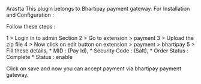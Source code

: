 Arastta
This plugin belongs to Bhartipay payment gateway.
For Installation and Configuration :

Follow these steps :

1 > Login in to admin Section
2 > Go to extension > payment
3 > Upload the zip file
4 > Now click on edit button on extension > payment > bhartipay
5 > Fill these details,
    * MID : (Pay Id),
    * Security Code : (Salt),
    * Order Status : Complete
    * Status : enable

 Click on save and now you can accept payment via bhartipay payment gateway.
